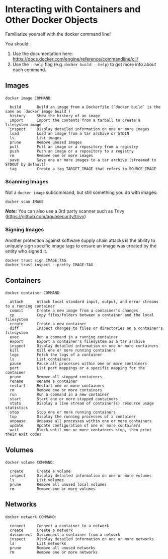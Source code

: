 # Interacting with Containers and Other Docker Objects

Familiarize yourself with the docker command line!

You should:
1) Use the documentation here: https://docs.docker.com/engine/reference/commandline/cli/
2) Use the `--help` flag (e.g. `docker build --help`) to get more info about each command.

## Images

`docker image COMMAND`:
```
  build       Build an image from a Dockerfile (`docker build` is the same as `docker image build`)
  history     Show the history of an image
  import      Import the contents from a tarball to create a filesystem image
  inspect     Display detailed information on one or more images
  load        Load an image from a tar archive or STDIN
  ls          List images
  prune       Remove unused images
  pull        Pull an image or a repository from a registry
  push        Push an image or a repository to a registry
  rm          Remove one or more images
  save        Save one or more images to a tar archive (streamed to STDOUT by default)
  tag         Create a tag TARGET_IMAGE that refers to SOURCE_IMAGE
```

### Scanning Images

Not a `docker image` subcommand, but still something you do with images:

```
docker scan IMAGE
```

***Note:*** You can also use a 3rd party scanner such as Trivy (https://github.com/aquasecurity/trivy)

### Signing Images

Another protection against software supply chain attacks is the ability to uniquely sign specific image tags to ensure an image was created by the entity who signed it.

```
docker trust sign IMAGE:TAG
docker trust inspect --pretty IMAGE:TAG
```

## Containers

`docker container COMMAND`:

```
  attach      Attach local standard input, output, and error streams to a running container
  commit      Create a new image from a container's changes
  cp          Copy files/folders between a container and the local filesystem
  create      Create a new container
  diff        Inspect changes to files or directories on a container's filesystem
  exec        Run a command in a running container
  export      Export a container's filesystem as a tar archive
  inspect     Display detailed information on one or more containers
  kill        Kill one or more running containers
  logs        Fetch the logs of a container
  ls          List containers
  pause       Pause all processes within one or more containers
  port        List port mappings or a specific mapping for the container
  prune       Remove all stopped containers
  rename      Rename a container
  restart     Restart one or more containers
  rm          Remove one or more containers
  run         Run a command in a new container
  start       Start one or more stopped containers
  stats       Display a live stream of container(s) resource usage statistics
  stop        Stop one or more running containers
  top         Display the running processes of a container
  unpause     Unpause all processes within one or more containers
  update      Update configuration of one or more containers
  wait        Block until one or more containers stop, then print their exit codes
```

## Volumes

`docker volume COMMAND`:
```
  create      Create a volume
  inspect     Display detailed information on one or more volumes
  ls          List volumes
  prune       Remove all unused local volumes
  rm          Remove one or more volumes
```

## Networks

`docker network COMMAND`:
```
  connect     Connect a container to a network
  create      Create a network
  disconnect  Disconnect a container from a network
  inspect     Display detailed information on one or more networks
  ls          List networks
  prune       Remove all unused networks
  rm          Remove one or more networks
```
